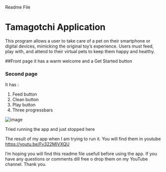Readme File
# Tamagotchi Application
This program allows a user to take care of a pet on their smartphone or digital devices, mimicking the original toy’s experience. Users must feed, play with, and attend to their virtual pets to keep them happy and healthy.

##Front page 
it has a warm welcome and a  Get Started button
### Second page
It has : 
1.	Feed button
2.	Clean button
3.	Play button
4.	Three progressbars

   ![image](https://github.com/10452327/MyTamagotchiApp/assets/164013770/0e28d596-af74-4925-ad23-99231ea5e115)

 
Tried running the app and just stopped here
 

The result of my app when I am trying to run it. You will find them in youtube https://youtu.be/Fv322MIVXQU

I’m hoping you will find this readme file usefull before using the app. If you have any questions or comments dill free o drop them on my YouTube channel. Thank you.

